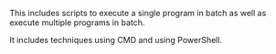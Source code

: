 This includes scripts to execute a single program in batch as well as execute multiple programs in batch.

It includes techniques using CMD and using PowerShell.
